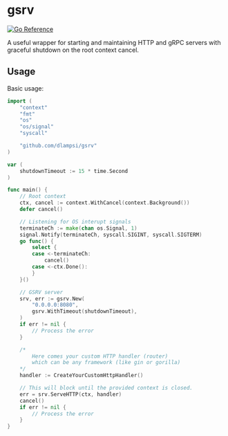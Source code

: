 # gsrv

[![Go Reference](https://pkg.go.dev/badge/github.com/dlampsi/gsrv.svg)](https://pkg.go.dev/github.com/dlampsi/gsrv)

A useful wrapper for starting and maintaining HTTP and gRPC servers with graceful shutdown on the root context cancel.

## Usage

Basic usage:

```go
import (
	"context"
	"fmt"
	"os"
	"os/signal"
	"syscall"

    "github.com/dlampsi/gsrv"
)

var (
    shutdownTimeout := 15 * time.Second
)

func main() {
	// Root context
	ctx, cancel := context.WithCancel(context.Background())
	defer cancel()

	// Listening for OS interupt signals
	terminateCh := make(chan os.Signal, 1)
	signal.Notify(terminateCh, syscall.SIGINT, syscall.SIGTERM)
	go func() {
		select {
		case <-terminateCh:
			cancel()
		case <-ctx.Done():
		}
	}()

	// GSRV server
	srv, err := gsrv.New(
		"0.0.0.0:8080", 
		gsrv.WithTimeout(shutdownTimeout),
	)
	if err != nil {
		// Process the error 
	}

	/*
		Here comes your custom HTTP handler (router) 
		which can be any framework (like gin or gorilla)
	*/
	handler := CreateYourCustomHttpHandler()

	// This will block until the provided context is closed.
	err = srv.ServeHTTP(ctx, handler)
	cancel()
	if err != nil {
		// Process the error 
	}
}
```
